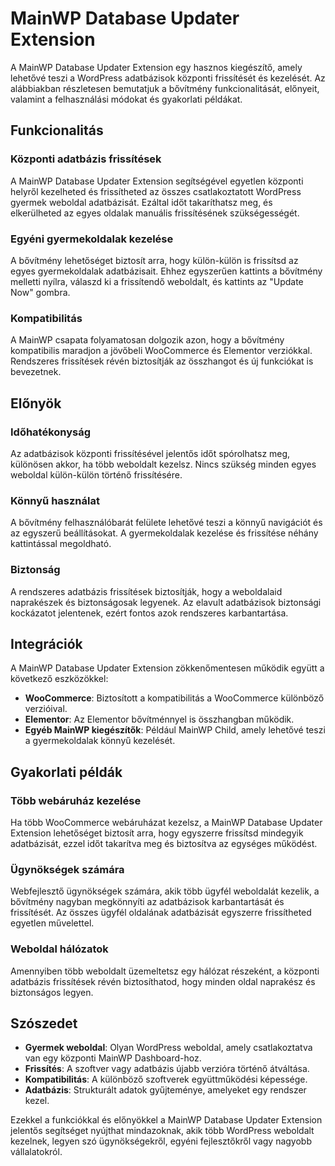 # MainWP Database Updater Extension

A MainWP Database Updater Extension egy hasznos kiegészítő, amely lehetővé teszi a WordPress adatbázisok központi frissítését és kezelését. Az alábbiakban részletesen bemutatjuk a bővítmény funkcionalitását, előnyeit, valamint a felhasználási módokat és gyakorlati példákat.

## Funkcionalitás

### Központi adatbázis frissítések

A MainWP Database Updater Extension segítségével egyetlen központi helyről kezelheted és frissítheted az összes csatlakoztatott WordPress gyermek weboldal adatbázisát. Ezáltal időt takaríthatsz meg, és elkerülheted az egyes oldalak manuális frissítésének szükségességét.

### Egyéni gyermekoldalak kezelése

A bővítmény lehetőséget biztosít arra, hogy külön-külön is frissítsd az egyes gyermekoldalak adatbázisait. Ehhez egyszerűen kattints a bővítmény melletti nyílra, válaszd ki a frissítendő weboldalt, és kattints az "Update Now" gombra.

### Kompatibilitás

A MainWP csapata folyamatosan dolgozik azon, hogy a bővítmény kompatibilis maradjon a jövőbeli WooCommerce és Elementor verziókkal. Rendszeres frissítések révén biztosítják az összhangot és új funkciókat is bevezetnek.

## Előnyök

### Időhatékonyság

Az adatbázisok központi frissítésével jelentős időt spórolhatsz meg, különösen akkor, ha több weboldalt kezelsz. Nincs szükség minden egyes weboldal külön-külön történő frissítésére.

### Könnyű használat

A bővítmény felhasználóbarát felülete lehetővé teszi a könnyű navigációt és az egyszerű beállításokat. A gyermekoldalak kezelése és frissítése néhány kattintással megoldható.

### Biztonság

A rendszeres adatbázis frissítések biztosítják, hogy a weboldalaid naprakészek és biztonságosak legyenek. Az elavult adatbázisok biztonsági kockázatot jelentenek, ezért fontos azok rendszeres karbantartása.

## Integrációk

A MainWP Database Updater Extension zökkenőmentesen működik együtt a következő eszközökkel:

- **WooCommerce**: Biztosított a kompatibilitás a WooCommerce különböző verzióival.
- **Elementor**: Az Elementor bővítménnyel is összhangban működik.
- **Egyéb MainWP kiegészítők**: Például MainWP Child, amely lehetővé teszi a gyermekoldalak könnyű kezelését.

## Gyakorlati példák

### Több webáruház kezelése

Ha több WooCommerce webáruházat kezelsz, a MainWP Database Updater Extension lehetőséget biztosít arra, hogy egyszerre frissítsd mindegyik adatbázisát, ezzel időt takarítva meg és biztosítva az egységes működést.

### Ügynökségek számára

Webfejlesztő ügynökségek számára, akik több ügyfél weboldalát kezelik, a bővítmény nagyban megkönnyíti az adatbázisok karbantartását és frissítését. Az összes ügyfél oldalának adatbázisát egyszerre frissítheted egyetlen művelettel.

### Weboldal hálózatok

Amennyiben több weboldalt üzemeltetsz egy hálózat részeként, a központi adatbázis frissítések révén biztosíthatod, hogy minden oldal naprakész és biztonságos legyen.

## Szószedet

- **Gyermek weboldal**: Olyan WordPress weboldal, amely csatlakoztatva van egy központi MainWP Dashboard-hoz.
- **Frissítés**: A szoftver vagy adatbázis újabb verzióra történő átváltása.
- **Kompatibilitás**: A különböző szoftverek együttműködési képessége.
- **Adatbázis**: Strukturált adatok gyűjteménye, amelyeket egy rendszer kezel.

Ezekkel a funkciókkal és előnyökkel a MainWP Database Updater Extension jelentős segítséget nyújthat mindazoknak, akik több WordPress weboldalt kezelnek, legyen szó ügynökségekről, egyéni fejlesztőkről vagy nagyobb vállalatokról.